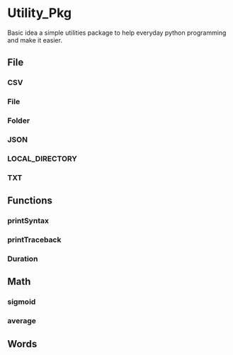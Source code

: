 # Utility_Pkg
Basic idea a simple utilities package to help everyday python programming and make it easier.

## File

### CSV

### File

### Folder

### JSON

### LOCAL_DIRECTORY

### TXT

## Functions

### printSyntax

### printTraceback

### Duration

## Math

### sigmoid

### average

## Words
